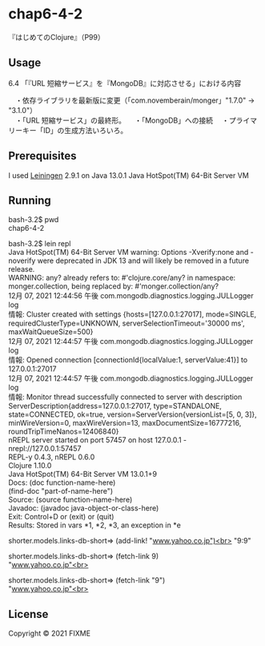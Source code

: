 # chap6-4-2

『はじめてのClojure』（P99）

## Usage

6.4 「『URL 短縮サービス』を『MongoDB』に対応させる」における内容<br>

　・依存ライブラリを最新版に変更（「com.novemberain/monger」"1.7.0" -> "3.1.0"）<br>
　・「URL 短縮サービス」の最終形。
　・「MongoDB」への接続
　・プライマリーキー「ID」の生成方法いろいろ。<br>


## Prerequisites

I used [Leiningen][1] 2.9.1 on Java 13.0.1 Java HotSpot(TM) 64-Bit Server VM<br>

[1]: https://github.com/technomancy/leiningen<br>


## Running

bash-3.2$ pwd<br>
chap6-4-2<br>

bash-3.2$ lein repl<br>
Java HotSpot(TM) 64-Bit Server VM warning: Options -Xverify:none and -noverify were deprecated in JDK 13 and will likely be removed in a future release.<br>
WARNING: any? already refers to: #'clojure.core/any? in namespace: monger.collection, being replaced by: #'monger.collection/any?<br>
12月 07, 2021 12:44:56 午後 com.mongodb.diagnostics.logging.JULLogger log<br>
情報: Cluster created with settings {hosts=[127.0.0.1:27017], mode=SINGLE, requiredClusterType=UNKNOWN, serverSelectionTimeout='30000 ms', maxWaitQueueSize=500}<br>
12月 07, 2021 12:44:57 午後 com.mongodb.diagnostics.logging.JULLogger log<br>
情報: Opened connection [connectionId{localValue:1, serverValue:41}] to 127.0.0.1:27017<br>
12月 07, 2021 12:44:57 午後 com.mongodb.diagnostics.logging.JULLogger log<br>
情報: Monitor thread successfully connected to server with description ServerDescription{address=127.0.0.1:27017, type=STANDALONE, state=CONNECTED, ok=true, version=ServerVersion{versionList=[5, 0, 3]}, minWireVersion=0, maxWireVersion=13, maxDocumentSize=16777216, roundTripTimeNanos=12406840}<br>
nREPL server started on port 57457 on host 127.0.0.1 - nrepl://127.0.0.1:57457<br>
REPL-y 0.4.3, nREPL 0.6.0<br>
Clojure 1.10.0<br>
Java HotSpot(TM) 64-Bit Server VM 13.0.1+9<br>
    Docs: (doc function-name-here)<br>
          (find-doc "part-of-name-here")<br>
  Source: (source function-name-here)<br>
 Javadoc: (javadoc java-object-or-class-here)<br>
    Exit: Control+D or (exit) or (quit)<br>
 Results: Stored in vars *1, *2, *3, an exception in *e<br>

shorter.models.links-db-short=> (add-link! "www.yahoo.co.jp")<br>
"9:9"<br>

shorter.models.links-db-short=> (fetch-link 9)<br>
"www.yahoo.co.jp"<br>

shorter.models.links-db-short=> (fetch-link "9")<br>
"www.yahoo.co.jp"<br>


## License

Copyright © 2021 FIXME
